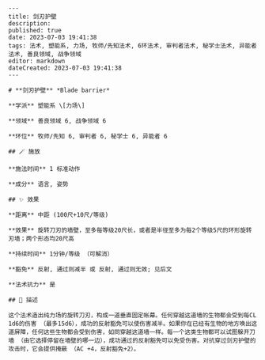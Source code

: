 
    ---
    title: 剑刃护壁
    description: 
    published: true
    date: 2023-07-03 19:41:38
    tags: 法术, 塑能系, 力场, 牧师/先知法术, 6环法术, 审判者法术, 秘学士法术, 异能者法术, 善良领域, 战争领域
    editor: markdown
    dateCreated: 2023-07-03 19:41:38
    ---

    # **剑刃护壁** *Blade barrier*

    **学派** 塑能系 \[力场\] 

    **领域** 善良领域 6, 战争领域 6

    **环位** 牧师/先知 6, 审判者 6, 秘学士 6, 异能者 6

    ## 🪄 施放

    **施法时间** 1 标准动作

    **成分** 语言, 姿势

    ## ✨ 效果  

    **距离** 中距 (100尺+10尺/等级) 

    **效果** 旋转刀刃的墙壁，至多每等级20尺长，或者是半径至多为每2个等级5尺的环形旋转刃墙；两个形态均20尺高 

    **持续时间** 1分钟/等级 （可解消） 

    **豁免** 反射, 通过则减半 或 反射, 通过则无效; 见后文

    **法术抗力** 是

    ## 📖 描述

    这个法术造出纯力场的旋转刀刃，构成一道垂直固定帐幕。任何穿越这道墙的生物都会受到每CL 1d6的伤害 （最多15d6），成功的反射豁免可以使伤害减半。如果你在已经有生物的地方唤出这道屏障，任何这些生物都会受到伤害，如同穿越这道墙一样。每一个这类生物都可以试图躲开刀墙 （由它选择停留在墙壁的哪一边），成功通过的反射豁免可以免受伤害。对抗穿过剑刃护壁的攻击时，它会提供掩蔽 （AC +4，反射豁免+2）。
    